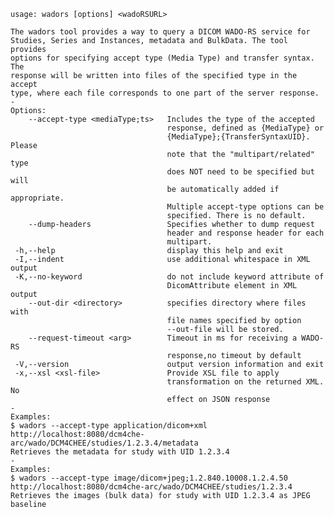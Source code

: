     usage: wadors [options] <wadoRSURL>

    The wadors tool provides a way to query a DICOM WADO-RS service for
    Studies, Series and Instances, metadata and BulkData. The tool provides
    options for specifying accept type (Media Type) and transfer syntax. The
    response will be written into files of the specified type in the accept
    type, where each file corresponds to one part of the server response.
    -
    Options:
        --accept-type <mediaType;ts>   Includes the type of the accepted
                                       response, defined as {MediaType} or
                                       {MediaType};{TransferSyntaxUID}. Please
                                       note that the "multipart/related" type
                                       does NOT need to be specified but will
                                       be automatically added if appropriate.
                                       Multiple accept-type options can be
                                       specified. There is no default.
        --dump-headers                 Specifies whether to dump request
                                       header and response header for each
                                       multipart.
     -h,--help                         display this help and exit
     -I,--indent                       use additional whitespace in XML output
     -K,--no-keyword                   do not include keyword attribute of
                                       DicomAttribute element in XML output
        --out-dir <directory>          specifies directory where files with
                                       file names specified by option
                                       --out-file will be stored.
        --request-timeout <arg>        Timeout in ms for receiving a WADO-RS
                                       response,no timeout by default
     -V,--version                      output version information and exit
     -x,--xsl <xsl-file>               Provide XSL file to apply
                                       transformation on the returned XML. No
                                       effect on JSON response
    -
    Examples:
    $ wadors --accept-type application/dicom+xml
    http://localhost:8080/dcm4che-arc/wado/DCM4CHEE/studies/1.2.3.4/metadata
    Retrieves the metadata for study with UID 1.2.3.4
    -
    Examples:
    $ wadors --accept-type image/dicom+jpeg;1.2.840.10008.1.2.4.50
    http://localhost:8080/dcm4che-arc/wado/DCM4CHEE/studies/1.2.3.4
    Retrieves the images (bulk data) for study with UID 1.2.3.4 as JPEG
    baseline
